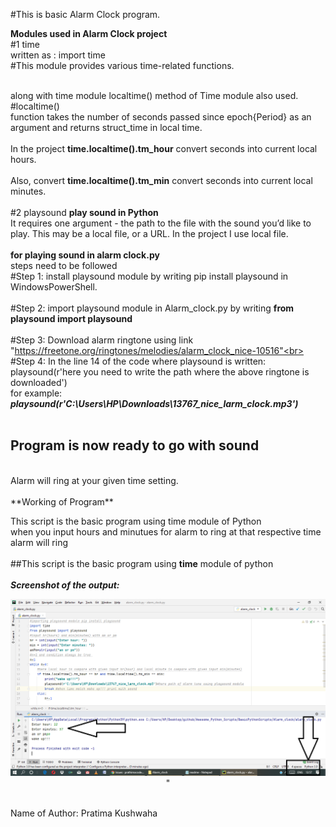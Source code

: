 #This is basic Alarm Clock program.<br>

**Modules used in Alarm Clock project**<br>
#1 time<br>
written as : import time<br>
#This module provides various time-related functions.<br>
<br> 

along with time module localtime() method of Time module also used.
#localtime()<br>
function takes the number of seconds passed since epoch{Period} as an argument and returns struct_time in local time.<br>
<br>
In the project **time.localtime().tm_hour** convert seconds into current local hours.<br>
<br>
Also, convert **time.localtime().tm_min** convert seconds into current local minutes.<br> 
<br>
#2 playsound
**play sound in Python**
<br>
It requires one argument - the path to the file with the sound you’d like to play. This may be a local file, or a URL. In the project I use local file.<br>
<br>
**for playing sound in alarm clock.py**<br>
steps need to be followed 
<br>
#Step 1: install playsound module by writing pip install playsound in WindowsPowerShell.<br>
<br>
#Step 2: import playsound module in Alarm_clock.py by writing **from playsound import playsound**<br>
<br>
#Step 3: Download alarm ringtone using link "https://freetone.org/ringtones/melodies/alarm_clock_nice-10516"<br>
<br>
#Step 4: In the line 14 of the code where playsound is written:
                 playsound(r'here you need to write the path where the above ringtone is downloaded')<br>
         for example:   *****playsound(r'C:\Users\HP\Downloads\13767_nice_larm_clock.mp3')*****<br>
<br>
## Program is now ready to go with sound <br>

<br>
Alarm will ring at your given time setting.<br>
<br>
**Working of Program**<br>

This script is the basic program using time module of Python<br>
when you input hours and minutues for alarm to ring at that respective time alarm will ring<br>
<br>
##This script is the basic program using **time** module of python<br>
<br>
***Screenshot of the output:***
<p align="center"><img src="https://github.com/prathimacode-hub/Awesome_Python_Scripts/blob/main/BasicPythonScripts/Alarm%20Clock/Images/Screenshot.png?raw=true">"</p>
<br>
Name of Author: Pratima Kushwaha


